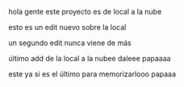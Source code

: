 hola gente
este proyecto es de local a la nube

esto es un edit nuevo sobre la local

un segundo edit nunca viene de más

último add de la local a la nubee 
daleee papaaaa

este ya si es el último para memorizarlooo papaaa
